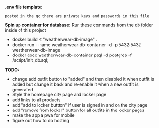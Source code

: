 **.env file template:**

```
posted in the gc there are private keys and passwords in this file
```

**Spin up container for database:**
Run these commands from the db folder inside of this project

-   docker build -t "weatherwear-db-image" .
-   docker run --name weatherwear-db-container -d -p 5432:5432 weatherwear-db-image
-   docker exec weatherwear-db-container psql -d postgres -f /script/init_db.sql;

**TODO:**

- change add outfit button to "added" and then disabled it when outfit is added but change it back and re-enable it when a new outfit is generated
-   Style the homepage city page and locker page
-   add links to all products
-   add "add to locker buttton" if user is signed in and on the city page
-   add "remove from locker" button for all outfits in the locker pages
-   make the app a pwa for mobile
-   figure out how to do hosting
